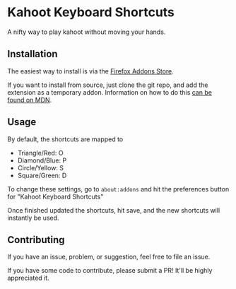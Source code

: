 # Kahoot Keyboard Shortcuts
A nifty way to play kahoot without moving your hands.

## Installation

The easiest way to install is via the [Firefox Addons Store](https://addons.mozilla.org/en-US/firefox/addon/kahoot-keyboard-shortcuts/).

If you want to install from source, just clone the git repo, and add the extension as a temporary addon. Information on how to do this [can be found on MDN](https://developer.mozilla.org/en-US/docs/Mozilla/Add-ons/WebExtensions/Temporary_Installation_in_Firefox).

## Usage
By default, the shortcuts are mapped to

* Triangle/Red: O
* Diamond/Blue: P
* Circle/Yellow: S
* Square/Green: D

To change these settings, go to `about:addons` and hit the preferences button for "Kahoot Keyboard Shortcuts"

Once finished updated the shortcuts, hit save, and the new shortcuts will instantly be used.

## Contributing

If you have an issue, problem, or suggestion, feel free to file an issue.

If you have some code to contribute, please submit a PR! It'll be highly appreciated it.